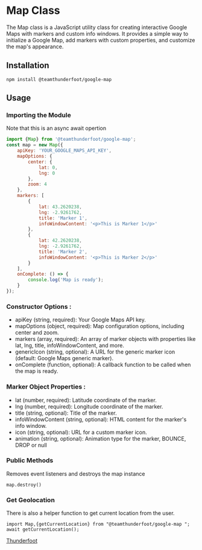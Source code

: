 # Map Class

The Map class is a JavaScript utility class for creating interactive Google Maps with markers and custom info windows. It provides a simple way to initialize a Google Map, add markers with custom properties, and customize the map's appearance.


## Installation

```
npm install @teamthunderfoot/google-map 
```



## Usage
### Importing the Module
Note that this is an async await opertion
```javascript
import {Map} from '@teamthunderfoot/google-map';
const map = new Map({
    apiKey: 'YOUR_GOOGLE_MAPS_API_KEY',
    mapOptions: {
        center: {
            lat: 0,
            lng: 0
        },
        zoom: 4
    },
    markers: [
        {
            lat: 43.2620238,
            lng: -2.9261762,
            title: 'Marker 1',
            infoWindowContent: '<p>This is Marker 1</p>'
        },
        {
            lat: 42.2620238,
            lng: -2.9261762,
            title: 'Marker 2',
            infoWindowContent: '<p>This is Marker 2</p>'
        }
    ],
    onComplete: () => {
        console.log('Map is ready');
    }
});
```

### Constructor Options :

- apiKey (string, required): Your Google Maps API key.
- mapOptions (object, required): Map configuration options, including center and zoom.
- markers (array, required): An array of marker objects with properties like lat, lng, title, infoWindowContent, and more.
- genericIcon (string, optional): A URL for the generic marker icon (default: Google Maps generic marker).
- onComplete (function, optional): A callback function to be called when the map is ready.

### Marker Object Properties :
- lat (number, required): Latitude coordinate of the marker.
- lng (number, required): Longitude coordinate of the marker.
- title (string, optional): Title of the marker.
- infoWindowContent (string, optional): HTML content for the marker's info window.
- icon (string, optional): URL for a custom marker icon.
- animation (string, optional): Animation type for the marker, BOUNCE, DROP or null

### Public Methods

Removes event listeners and destroys the map instance
```
map.destroy()
```

### Get Geolocation
There is also a helper function to get current location from the user.

```
import Map,{getCurrentLocation} from "@teamthunderfoot/google-map ";
await getCurrentLocation();
```
[Thunderfoot](https://teamthunderfoot.com/)

